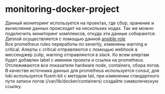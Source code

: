 # monitoring-docker-project
Данный мониторинг используется на проектах, где сбор, хранение и вычисление данных происходит на нескольких нодах. Так же можно подключить мониторинг комплексов, откуда эти данные собираются.<br>
Деплой осуществляется с помощью данной  <a href="https://github.com/issekel/ansible_roles/tree/main/docker-compose-run">ansible role</a><br>
Все prometheus rules переработы по severity, изменены warning и critical. Алерты с critical отправляются с помощью webhook в мессенджер zulip, warning отправляются в slack. Ко всем алертам будет добавлен label с именем проекта и ссылка на prometheus.<br>
Отслеживаются все показатели hardware node, containers, сбора логов. В качестве источника данных для prometheus используется consul, для loki используется fluent-bit с методом tail, при изменении стандартного пути записи логов (/var/lib/docker/containers) создайте символическую ссылку.
